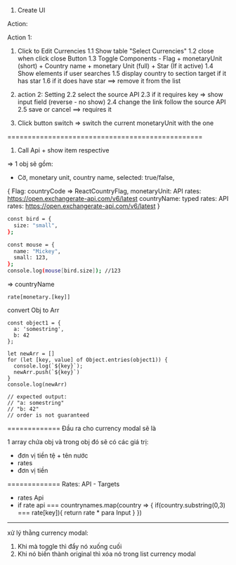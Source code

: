 1. Create UI

Action:

Action 1:

1. Click to Edit Currencies
   1.1 Show table "Select Currencies"
   1.2 close when click close Button
   1.3 Toggle Components - Flag + monetaryUnit (short) + Country name + monetary Unit (full) + Star (If it active)
   1.4 Show elements if user searches
   1.5 display country to section target if it has star
   1.6 if it does have star ==> remove it from the list

2. action 2: Setting
   2.2 select the source API
   2.3 if it requires key => show input field (reverse - no show)
   2.4 change the link follow the source API
   2.5 save or cancel ==> requires it

3. Click button switch => switch the current monetaryUnit with the one

================================================

1. Call Api + show item respective

=> 1 obj sẽ gồm:

- Cờ, monetary unit, country name, selected: true/false,

{
Flag: countryCode => ReactCountryFlag,
monetaryUnit: API rates: https://open.exchangerate-api.com/v6/latest
countryName: typed
rates: API rates: https://open.exchangerate-api.com/v6/latest
}

```bash
const bird = {
  size: "small",
};

const mouse = {
  name: "Mickey",
  small: 123,
};
console.log(mouse[bird.size]); //123
```

=> countryName

```
rate[monetary.[key]]
```

convert Obj to Arr

```
const object1 = {
  a: 'somestring',
  b: 42
};

let newArr = []
for (let [key, value] of Object.entries(object1)) {
  console.log(`${key}`);
  newArr.push(`${key}`)
}
console.log(newArr)

// expected output:
// "a: somestring"
// "b: 42"
// order is not guaranteed
```

=============
Đầu ra cho currency modal sẽ là

1 array chứa obj và trong obj đó sẽ có các giá trị:

- đơn vị tiền tệ + tên nước
- rates
- đơn vị tiền

=============
Rates: API - Targets

- rates Api
- if rate api === countrynames.map(country => {
  if(country.substring(0,3) === rate[key]){
  return rate \* para Input
  }
  })

---

xử lý thằng currency modal:

1. Khi mà toggle thì đẩy nó xuống cuối
2. Khi nó biến thành original thì xóa nó trong list currency modal

